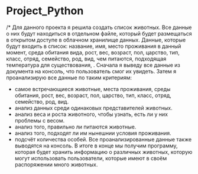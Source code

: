 # Project_Python
/* Для данного проекта я решила создать список животных. Все данные о них будут находиться в отдельном файле,
который будет размещаться в открытом доступе в облачном хранилище данных.
Данные, которые будут входить в список: название, имя, место проживания в данный момент, 
среда обитания вида, рост, вес, возраст, пол, царство, тип, класс, отряд, семейство, род, вид, чем питаются, 
подходящая температура для существования, . 
Сначала я выведу все данные из документа на консоль, что пользователь смог их увидеть. 
Затем я проанализирую все данные по таким критериям: 
  - самое встречающиеся животные, места проживания, среды обитания, рост, вес, возраст, пол, царство, тип, класс, отряд, семейство, род, вид.
  - анализ данных среди одинаковых представителей животных.
  - анализ веса и роста животного, чтобы узнать, есть ли у них проблемы с весом.
  - анализ того, правильно ли питаются животные.
  - анализ того, подходят ли им нынешнии условия проживания.
  - подсчёт количества особей.
Все проанализированные данные также выводятся на консоль. 
В итоге в конце мы получим программу, которая будет хранить информацию о различных животных, 
которую могут использовать пользователи, которые имеют в своём распоряжении много животных. 

